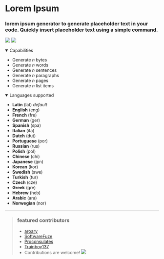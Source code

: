 # Lorem Ipsum
### lorem ipsum generator to generate placeholder text in your code. Quickly insert placeholder text using a simple command.

![](https://img.shields.io/visual-studio-marketplace/i/aroary.loremipsum)
![](https://img.shields.io/github/v/release/aroary/lorem_ipsum)
<br>
<details open>
    <summary>Capabilities</summary>
    <ul></li>
        <li>Generate <i>n</i> bytes</li>
        <li>Generate <i>n</i> words</li>
        <li>Generate <i>n</i> sentences</li>
        <li>Generate <i>n</i> paragraphs</li>
        <li>Generate <i>n</i> pages</li>
        <li>Generate <i>n</i> list items</li>
    </ul>
</details>
<details open>
    <summary>Languages supported</summary>
    <ul>
        <li><strong>Latin</strong> (lat) <i>default</i></li>
        <li><strong>English</strong> (eng)</li>
        <li><strong>French</strong> (fre)</li>
        <li><strong>German</strong> (ger)</li>
        <li><strong>Spanish</strong> (spa)</li>
        <li><strong>Italian</strong> (ita)</li>
        <li><strong>Dutch</strong> (dut)</li>
        <li><strong>Portuguese</strong> (por)</li>
        <li><strong>Russian</strong> (rus)</li>
        <li><strong>Polish</strong> (pol)</li>
        <li><strong>Chinese</strong> (chi)</li>
        <li><strong>Japanese</strong> (jpn)</li>
        <li><strong>Korean</strong> (kor)</li>
        <li><strong>Swedish</strong> (swe)</li>
        <li><strong>Turkish</strong> (tur)</li>
        <li><strong>Czech</strong> (cze)</li>
        <li><strong>Greek</strong> (gre)</li>
        <li><strong>Hebrew</strong> (heb)</li>
        <li><strong>Arabic</strong> (ara)</li>
        <li><strong>Norwegian</strong> (nor)</li>
    </ul>
</details>

___
>### featured contributors
>- [aroary](https://github.com/aroary)
>- [SoftwareFuze](https://github.com/SoftwareFuze)
>- [Proconsulates](https://github.com/Proconsulates)
>- [Trainboy137](https://github.com/Trainboy137)
>- Contributions are welcome!
![](https://contrib.rocks/image?repo=aroary/lorem_ipsum)